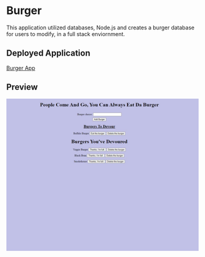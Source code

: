 # Burger

This application utilized databases, Node.js and creates a burger database for users to modify, in a full stack enviornment.

## Deployed Application

[Burger App](https://burger-bosses.herokuapp.com/)

## Preview

![pic](./img/github.JPG)
